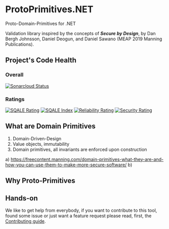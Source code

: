 # ProtoPrimitives.NET #
Proto-Domain-Primitives for .NET

Validation library inspired by the concepts of ***Secure by Design***, by Dan Bergh Johnsson, Daniel Deogun, and Daniel Sawano (MEAP 2019 Manning Publications). 

## Project's Code Health ##
### Overall ###
[![Sonarcloud Status](https://sonarcloud.io/api/project_badges/measure?project=lsolano_ProtoPrimitives.NET&metric=alert_status&branch=master)](https://sonarcloud.io/dashboard?id=lsolano_ProtoPrimitives.NET)

### Ratings ###
[![SQALE Rating](https://sonarcloud.io/api/project_badges/measure?project=lsolano_ProtoPrimitives.NET&metric=sqale_rating&branch=master)](https://sonarcloud.io/dashboard?id=lsolano_ProtoPrimitives.NET) [![SQALE Index](https://sonarcloud.io/api/project_badges/measure?project=lsolano_ProtoPrimitives.NET&metric=sqale_index&branch=master)](https://sonarcloud.io/dashboard?id=lsolano_ProtoPrimitives.NET) [![Reliability Rating](https://sonarcloud.io/api/project_badges/measure?project=lsolano_ProtoPrimitives.NET&metric=reliability_rating&branch=master)](https://sonarcloud.io/dashboard?id=lsolano_ProtoPrimitives.NET) 
[![Security Rating](https://sonarcloud.io/api/project_badges/measure?project=lsolano_ProtoPrimitives.NET&metric=security_rating&branch=master)](https://sonarcloud.io/dashboard?id=lsolano_ProtoPrimitives.NET)

## What are Domain Primitives ##

1. Domain-Driven-Design
2. Value objects, immutability 
3. Domain primitives, all invariants are enforced upon construction

a) https://freecontent.manning.com/domain-primitives-what-they-are-and-how-you-can-use-them-to-make-more-secure-software/
b)

## Why Proto-Primitives ##

## Hands-on ##

We like to get help from everybody, if you want to contribute to this tool, found some issue or just want a feature request please read, first, the [Contributing guide](./docs/CONTRIBUTING.md).
